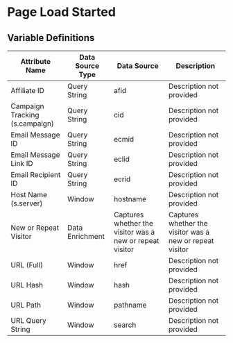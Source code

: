 # Page Load Started

### 

## Variable Definitions

|Attribute Name|Data Source Type|Data Source|Description|
| --- | --- | --- | --- |
|Affiliate ID|Query String|afid|Description not provided|
|Campaign Tracking (s.campaign)|Query String|cid|Description not provided|
|Email Message ID|Query String|ecmid|Description not provided|
|Email Message Link ID|Query String|eclid|Description not provided|
|Email Recipient ID|Query String|ecrid|Description not provided|
|Host Name (s.server)|Window|hostname|Description not provided|
|New or Repeat Visitor|Data Enrichment|Captures whether the visitor was a new or repeat visitor|Captures whether the visitor was a new or repeat visitor|
|URL (Full)|Window|href|Description not provided|
|URL Hash|Window|hash|Description not provided|
|URL Path|Window|pathname|Description not provided|
|URL Query String|Window|search|Description not provided|



